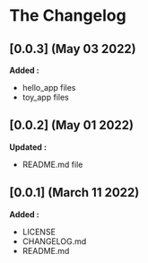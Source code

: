 # The Changelog

## [0.0.3] (May 03 2022)

**Added :**

- hello_app files
- toy_app files

## [0.0.2] (May 01 2022)

**Updated :**

- README.md file

## [0.0.1] (March 11 2022)

**Added :**

- LICENSE
- CHANGELOG.md
- README.md

